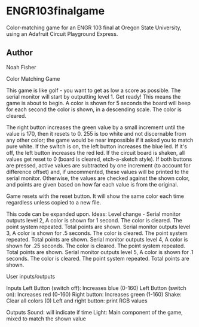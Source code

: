 # ENGR103finalgame
Color-matching game for an ENGR 103 final at Oregon State University, using an Adafruit Circuit Playground Express. 

## Author
Noah Fisher

Color Matching Game

This game is like golf - you want to get as low a score as possible. 
The serial monitor will start by outputting level 1. Get ready! This means the game is about to begin.
A color is shown for 5 seconds the board will beep for each second the color is shown, in a descending scale. The color is cleared.

The right button increases the green value by a small increment until the value is 170, then it resets to 0. 255 is too white and not discernable from any other color; the game would be near impossible if it asked you to match pure white. 
If the switch is on, the left button increases the blue led. If it's off, the left button increases the red led. 
If the circuit board is shaken, all values get reset to 0 (board is cleared, etch-a-sketch style). 
If both buttons are pressed, active values are subtracted by one increment (to account for difference offset) and, if uncommented, these values will be printed to the serial monitor. Otherwise, the values are checked against the shown color, and points are given based on how far each value is from the original. 

Game resets with the reset button. It will show the same color each time regardless unless copied to a new file.

This code can be expanded upon. Ideas:
Level change -
Serial monitor outputs level 2, A color is shown for 1 second. The color is cleared. The point system repeated. Total points are shown.
Serial monitor outputs level 3, A color is shown for .5 seconds. The color is cleared. The point system repeated. Total points are shown.
Serial monitor outputs level 4, A color is shown for .25 seconds. The color is cleared. The point system repeated. Total points are shown.
Serial monitor outputs level 5, A color is shown for .1 seconds. The color is cleared. The point system repeated. Total points are shown.


User inputs/outputs 

Inputs
Left Button (switch off): Increases blue (0-160)
Left Button (switch on): Increases red (0-160)
Right button: Increases green (1-160)
Shake: Clear all colors (0)
Left and right button: print RGB values

Outputs
Sound: will indicate if time
Light: Main component of the game, mixed to match the shown value
